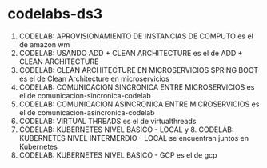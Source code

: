 # codelabs-ds3

1. CODELAB: APROVISIONAMIENTO DE INSTANCIAS DE COMPUTO   es el de amazon wm
2. CODELAB: USANDO ADD + CLEAN ARCHITECTURE  es el de ADD + CLEAN ARCHITECTURE
3. CODELAB: CLEAN ARCHITECTURE EN MICROSERVICIOS SPRING BOOT   es el de Clean Architecture en microservicios
4. CODELAB: COMUNICACION SINCRONICA ENTRE MICROSERVICIOS   es el de comunicacion-sincronica-codelab
5. CODELAB: COMUNICACION ASINCRONICA ENTRE MICROSERVICIOS   es el de comunicacion-asincronica-codelab
6. CODELAB: VIRTUAL THREADS  es el de virtualthreads
7. CODELAB: KUBERNETES NIVEL BASICO - LOCAL   y 8. CODELAB: KUBERNETES NIVEL INTERMERDIO - LOCAL  se encuentran juntos en Kubernetes
9. CODELAB: KUBERNETES NIVEL BASICO - GCP  es el de gcp 
